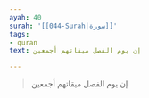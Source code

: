 ```yaml
---
ayah: 40
surah: '[[044-Surah|سورة]]'
tags:
- quran
text: إن يوم الفصل ميقاتهم أجمعين

---
```

> إن يوم الفصل ميقاتهم أجمعين

